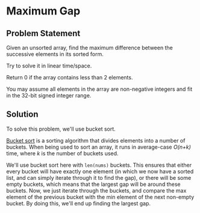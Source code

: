 # Maximum Gap

## Problem Statement
Given an unsorted array, find the maximum difference between the successive elements in its sorted form.

Try to solve it in linear time/space.

Return 0 if the array contains less than 2 elements.

You may assume all elements in the array are non-negative integers and fit in the 32-bit signed integer range.

## Solution

To solve this problem, we'll use bucket sort.

[Bucket sort](https://www.wikiwand.com/en/Bucket_sort) is a sorting algorithm that divides elements into a number of buckets.  When being used to sort an array, it runs in average-case *O(n+k)* time, where *k* is the number of buckets used.

We'll use bucket sort here with `len(nums)` buckets.  This ensures that either every bucket will have exactly one element (in which we now have a sorted list, and can simply iterate through it to find the gap), or there will be some empty buckets, which means that the largest gap will be around these buckets.  Now, we just iterate through the buckets, and compare the max element of the previous bucket with the min element of the next non-empty bucket.  By doing this, we'll end up finding the largest gap.
